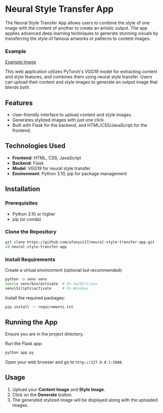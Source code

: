 # Neural Style Transfer App

The Neural Style Transfer App allows users to combine the style of one image with the content of another to create an artistic output. The app applies advanced deep learning techniques to generate stunning visuals by transferring the style of famous artworks or patterns to content images.

### Example
[Example Image](images/example1.png)

This web application utilizes PyTorch's VGG19 model for extracting content and style features, and combines them using neural style transfer. Users can upload their content and style images to generate an output image that blends both.

## Features
- User-friendly interface to upload content and style images.
- Generates stylized images with just one click.
- Built with Flask for the backend, and HTML/CSS/JavaScript for the frontend.

## Technologies Used
- **Frontend**: HTML, CSS, JavaScript
- **Backend**: Flask
- **Model**: VGG19 for neural style transfer
- **Environment**: Python 3.10, pip for package management

## Installation

### Prerequisites
- Python 3.10 or higher
- pip (or conda)

### Clone the Repository
```bash
git clone https://github.com/afanys117/neural-style-transfer-app.git
cd neural-style-transfer-app
```

### Install Requirements
Create a virtual environment (optional but recommended):
```bash
python -m venv venv
source venv/bin/activate  # On macOS/Linux
venv\Scripts\activate     # On Windows
```

Install the required packages:
```bash
pip install -r requirements.txt
```

## Running the App
Ensure you are in the project directory.

Run the Flask app:
```bash
python app.py
```

Open your web browser and go to `http://127.0.0.1:5000`.

## Usage
1. Upload your **Content Image** and **Style Image**.
2. Click on the **Generate** button.
3. The generated stylized image will be displayed along with the uploaded images.
